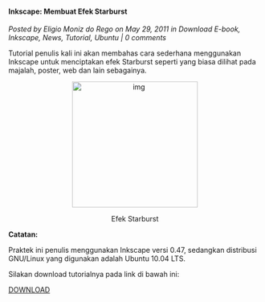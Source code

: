 #### Inkscape: Membuat Efek Starburst
_Posted by Eligio Moniz do Rego on May 29, 2011 in Download E-book, Inkscape, News, Tutorial, Ubuntu | 0 comments_	

Tutorial penulis kali ini akan membahas cara sederhana menggunakan Inkscape untuk menciptakan efek Starburst seperti yang biasa dilihat pada majalah, poster, web dan lain sebagainya.
<div align="center">
	<img src="./posts/2011-05-29-inkscape-membuat-efek-starburst/Inkscape-27.png" height="250px" alt="img">
    <p>Efek Starburst</p>
</div> 

**Catatan:**

Praktek ini penulis menggunakan Inkscape versi 0.47, sedangkan distribusi GNU/Linux yang digunakan adalah Ubuntu 10.04 LTS.

Silakan download tutorialnya pada link di bawah ini:

[DOWNLOAD](http://www.ziddu.com/download/15166068/Inkscape-MembuatEfekStarburst.pdf.html)